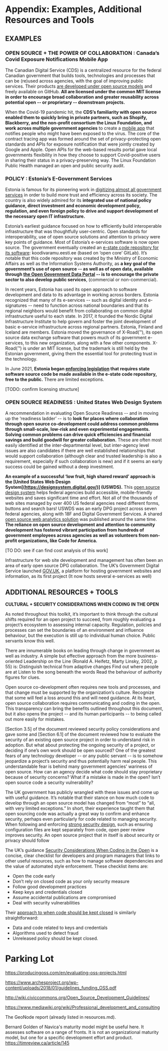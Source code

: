 # Appendix: Examples, Additional Resources and Tools

## EXAMPLES


### OPEN SOURCE + THE POWER OF COLLABORATION : Canada’s Covid Exposure Notifications Mobile App

The Canadian Digital Service (CDS) is a centralized resource for the
federal Canadian government that builds tools, technologies and
processes that can be (re)used across agencies, with the goal of
improving public services. Their products [are developed under open
source
models](https://digital.canada.ca/2020/02/24/why-open-source-matters)
and freely available on GitHub. **All are licensed under the common
MIT license in order to encourage broad collaboration and greater
reusability across potential open -- or proprietary -- downstream
projects.**

When the Covid-19 pandemic hit, the **CDS’s familiarity with open
source enabled them to quickly bring in private partners, such as
Shopify, Blackberry, and the non-profit consortium the Linux
Foundation, and work across multiple government agencies** to create a
[mobile
app](https://www.canada.ca/en/public-health/services/diseases/coronavirus-disease-covid-19/covid-alert.html#a10)
that notifies people who might have been exposed to the virus. The
core of the contract tracing app was formed around the set of
privacy-protecting open standards and APIs for exposure notification
that were jointly created by Google and Apple. Open APIs for the
web-based results portal gave local governments flexibility in how
they choose to support Covid-positive users in sharing their status in
a privacy-preserving way. The Linux Foundation Public Health managed
an open and public security audit.


### POLICY : Estonia’s E-Government Services

Estonia is famous for its pioneering work in [digitizing almost all
government services](https://e-estonia.com/) in order to build more
trust and efficiency across its society. The country is also widely
admired for its **integrated use of national policy guidance, direct
investment and economic development policy, regulation, and even
foreign policy to drive and support development of the necessary open
IT infrastructure.**

Estonia’s earliest guidance focused on how to efficiently build
interoperable infrastructure that was thoughtfully user-centric. Open
standards for interoperability, use of open source solutions and
attention to privacy were key points of guidance. Most of Estonia’s
e-services software is now open source. The government eventually
created an [e-state code repository for its
software](https://koodivaramu.eesti.ee/users/sign_in):
koodivaramu.eesti.ee (based on ‘open core’ GitLab). It’s notable that
this code repository was created by the Ministry of Economic Affairs
as well as the Information Systems Authority, as **a key goal of the
government’s use of open source -- as well as of open data, available
through [the Open Government Data Portal](https://avaandmed.eesti.ee/)
-- is to encourage the private sector to also develop public
services**, (commercial or non-commercial).

In recent years, Estonia has used its open approach to software
development and data to its advantage in working across
borders. Estonia recognized that many of its e-services -- such as
digital identity and e-signatures -- need to function across national
boundaries and that its regional neighbors would benefit from
collaborating on common digital infrastructure useful to each
state. In 2017, it founded the Nordic Digital Infrastructure Institute
to help govern and foster the joint development of basic e-service
infrastructure across regional partners. Estonia, Finland and Iceland
are members. Estonia moved the governance of X-Road(™), its open
source data exchange software that powers much of its government
e-services, to this new organization, along with a few other
components. X-Road(™) is under an MIT license, but the trademark is
still held by the Estonian government, giving them the essential tool
for protecting trust in the technology.

In June 2021, **Estonia began [enforcing
legislation](https://www.riigiteataja.ee/akt/122052021002) that
requires state software source code be made available in the e-state
code repository, free to the public.** There are limited exceptions.

[TODO: confirm licensing structure]


### OPEN SOURCE READINESS : United States Web Design System

A recommendation in evaluating Open Source Readiness -- and in moving
up the ‘readiness ladder’ -- is to **look for places where
collaboration through open source co-development could address common
problems through small-scale, low-risk and even experimental
engagements. Solving common problems can drive quick efficiencies and
financial savings and build goodwill for greater collaboration.**
These are often most easily identified at the inter-departmental
level, but inter-agency level issues are also candidates if there are
well established relationships that would support collaboration
(although clear and trusted leadership is also a requirement,
especially if such collaboration is new) and if it seems an early
success could be gained without a deep investment.

**An example of a successful ‘low fruit, high shared reward’ approach
is the [United States Web Design
System[(https://designsystem.digital.gov/)] (USWDS).** This [open
source design system](https://github.com/uswds) helps federal agencies
build accessible, mobile-friendly websites and saves significant time
and effort. Not all of the thousands of web sites managed by over 400
US federal agencies need different forms, buttons and search bars!
USWDS was an early DPG project across seven federal agencies, along
with 18F and Digital Government Services. A shared [open source web
analytics solution](https://analytics.usa.gov/) was published around
the same time. **The reliance on open source development and attention
to community development has fostered vibrant participation from
hundreds of government employees across agencies as well as volunteers
from non-profit organizations, like Code for America.**

[TO DO: see if can find cost analysis of this work]

Infrastructure for web site development and management has often been
an area of early open source DPG collaboration. The UK’s Government
Digital Service launched [GOV.UK](https://github.com/alphagov), a
platform for hosting government websites and information, as its first
project (It now hosts several e-services as well)

## ADDITIONAL RESOURCES + TOOLS


**CULTURAL + SECURITY CONSIDERATIONS WHEN CODING IN THE OPEN**

As noted throughout this toolkit, it’s important to think through the
cultural shifts required for an open project to succeed, from roughly
evaluating a project’s ecosystem to assessing internal
capacity. Regulation, policies and processes can set the boundaries of
an environment and influence behaviour, but the execution is still up
to individual human choice. Public servants know this well.

There are innumerable books on leading through change in government as
well as industry. A simple but effective approach from the more
business-oriented Leadership on the Line (Ronald A. Heifetz, Marty
Linsky, 2002, p 55) is: Distinguish technical from adaptive changes
Find out where people are at Listen to the song beneath the words Read
the behaviour of authority figures for clues.

Open source co-development often requires new tools and processes, and
that change must be supported by the organization’s culture. Recognize
that some will feel a loss around this and will need guidance. At its
heart, open source collaboration requires communicating and coding in
the open. This transparency can bring the benefits outlined throughout
this document, but it also opens the project -- and its human
participants -- to being called out more easily for mistakes.

[Section 3.5] of the document reviewed security policy considerations
and gave some and [Section 6.1] of the document reviewed how to
evaluate the security of an existing open source project in order to
understand risk in adoption. But what about protecting the ongoing
security of a project, or deciding if one’s own work should be open
sourced? One of the greatest fears of any technology developer -- or
any public servant -- is to somehow jeopardize a project’s security
and thus potentially harm real people. This understandable fear is
behind many government agencies' wariness of open source. How can an
agency decide what code should stay proprietary because of security
concerns? What if a mistake is made in the open? Isn’t open source
code a security vulnerability?

The UK government has publicly wrangled with these issues and come up
with useful guidance. It’s notable that their stance on how much code
to develop through an open source model has changed from “most” to
“all, with very limited exceptions.” In short, their experience taught
them that open sourcing code was actually a great way to confirm and
enhance security, perhaps even particularly for code related to
managing security. When following and enforcing [strong security
design](https://www.ncsc.gov.uk/collection/cyber-security-design-principles),
such as ensuring configuration files are kept separately from code,
open peer review improves security. An open source project that in
itself is about security or privacy should follow

The UK’s guidance [Security Considerations When Coding in the
Open](https://www.gov.uk/government/publications/open-source-guidance/security-considerations-when-coding-in-the-open)
is a concise, clear checklist for developers and program managers that
links to other useful resources, such as how to manage software
dependencies and the value of automated style enforcement. These
checklist items are:

* Open the code early
* Don’t rely on closed code as your only security measure
* Follow good development practices
* Keep keys and credentials closed
* Assume accidental publications are compromised
* Deal with security vulnerabilities

Their [approach to when code should be kept closed](https://www.gov.uk/government/publications/open-source-guidance/when-code-should-be-open-or-closed) is similarly straightforward:

* Data and code related to keys and credentials
* Algorithms used to detect fraud
* Unreleased policy should be kept closed.


# Parking Lot

https://producingoss.com/en/evaluating-oss-projects.html

https://www.archesproject.org/wp-content/uploads/2018/01/guidelines_funding_OSS.pdf

http://wiki.civiccommons.org/Open_Source_Development_Guidelines/

https://www.mediawiki.org/wiki/Professional_development_and_consulting

The GeoNode report (already listed in resources.md).

Bernard Golden of Navica's maturity model might be useful here.  It
assesses software on a range of fronts.  It is not an organizational
maturity model, but one for a specific development effort and product.
https://timreview.ca/article/145
